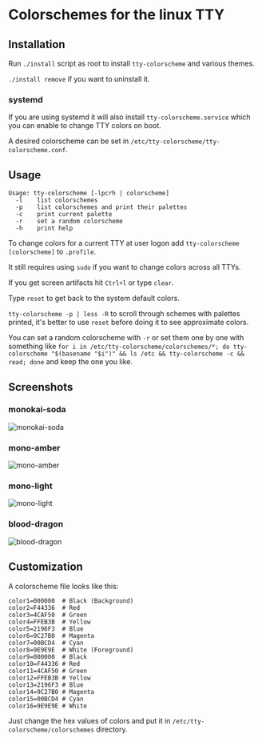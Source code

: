 # Colorschemes for the linux TTY

## Installation

Run ```./install``` script as root to install ```tty-colorscheme``` and various themes.

```./install remove``` if you want to uninstall it.

### systemd

If you are using systemd it will also install ```tty-colorscheme.service``` which you can enable to change TTY colors on boot.

A desired colorscheme can be set in ```/etc/tty-colorscheme/tty-colorscheme.conf```.

## Usage

```
Usage: tty-colorscheme [-lpcrh | colorscheme]
  -l    list colorschemes
  -p    list colorschemes and print their palettes
  -c    print current palette
  -r    set a random colorscheme
  -h    print help
```

To change colors for a current TTY at user logon add ```tty-colorscheme [colorscheme]``` to ```.profile```.

It still requires using ```sudo``` if you want to change colors across all TTYs.

If you get screen artifacts hit ```Ctrl+l``` or type ```clear```.

Type ```reset``` to get back to the system default colors.

```tty-colorscheme -p | less -R``` to scroll through schemes with palettes printed, it's better to use ```reset``` before doing it to see approximate colors.

You can set a random colorscheme with ```-r``` or set them one by one with something like ```for i in /etc/tty-colorscheme/colorschemes/*; do tty-colorscheme "$(basename "$i")" && ls /etc && tty-colorscheme -c && read; done``` and keep the one you like.

## Screenshots

### monokai-soda

![monokai-soda](images/monokai-soda.png)

### mono-amber

![mono-amber](images/mono-amber.png)

### mono-light

![mono-light](images/mono-light.png)

### blood-dragon

![blood-dragon](images/blood-dragon.png)

## Customization

A colorscheme file looks like this:

```
color1=000000  # Black (Background)
color2=F44336  # Red
color3=4CAF50  # Green
color4=FFEB3B  # Yellow
color5=2196F3  # Blue
color6=9C27B0  # Magenta
color7=00BCD4  # Cyan
color8=9E9E9E  # White (Foreground)
color9=000000  # Black
color10=F44336 # Red
color11=4CAF50 # Green
color12=FFEB3B # Yellow
color13=2196F3 # Blue
color14=9C27B0 # Magenta
color15=00BCD4 # Cyan
color16=9E9E9E # White
```

Just change the hex values of colors and put it in ```/etc/tty-colorscheme/colorschemes``` directory.
